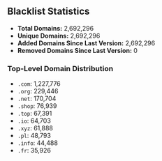 ## Blacklist Statistics

- **Total Domains:** 2,692,296
- **Unique Domains:** 2,692,296
- **Added Domains Since Last Version:** 2,692,296
- **Removed Domains Since Last Version:** 0

### Top-Level Domain Distribution

-  `.com`: 1,227,776
-  `.org`: 229,446
-  `.net`: 170,704
-  `.shop`: 76,939
-  `.top`: 67,391
-  `.io`: 64,703
-  `.xyz`: 61,888
-  `.pl`: 48,793
-  `.info`: 44,488
-  `.fr`: 35,926

